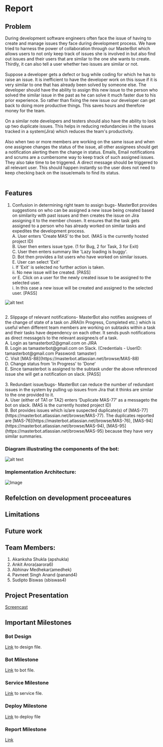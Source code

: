 # Report

## Problem 
During development software engineers often face the issue of having to create and manage issues they face during development process. We have tried to harness the power of collaboration through our MasterBot which allows users to not only keep track of issues she is involved in but also find out issues and their users that are similar to the one she wants to create. Thirdly, it can also tell a user whether two issues are similar or not.<br>
<br>
Suppose a developer gets a defect or bug while coding for which he has to raise an issue. It is inefficient to have the developer work on this issue if it is very similar to one that has already been solved by someone else. The developer should have the ability to assign this new issue to the person who solved the similar issue in the past as he can solve it much faster due to his prior experience. So rather than fixing the new issue our developer can get back to doing more productive things. This saves hours and therefore money for the team.<br>
<br>
On a similar note developers and testers should also have the ability to look up two duplicate issues. This helps in reducing redundancies in the issues tracked in a system(Jira) which reduces the team's productivity. <br>
<br>
Also when two or more members are working on the same issue and when one assignee changes the status of the issue, all other assignees should get a notification alerting them the change in status. Emails, Email notifications and scrums are a cumbersome way to keep track of such assigned issues. They also take time to be triggered. A direct message should be triggered to all relevant user. This should happen instantly so the user does not need to keep checking back on the issue/emails to find its status. <br>
<br>

## Features
1. Confusion in determining right team to assign bugs- MasterBot provides suggestions on who can be assigned a new issue being created based on similarity with past issues and then creates the issue on Jira assigning it to the member chosen. It ensures that the task gets assigned to a person who has already worked on similar tasks and expedites the development process. <br>
A. User enters ‘Create MAS’ to the bot. (MAS is the currently hosted project ID)<br>
B. User then enters issue type. (1 for Bug, 2 for Task, 3 for Exit)<br>
C. User then enters summary like 'Lazy loading is buggy'.<br>
D. Bot then provides a list users who have worked on similar issues. <br>
E. User can select 'Exit' <br>
   i. If 'Exit' is selected no further action is taken.<br>
   ii. No new issue will be created. [PASS]<br>
or 
E. Click on a user for the newly created issue to be assigned to the selected user. <br>
   i. In this case a new issue will be created and assigned to the selected user. [PASS]<br>
   
![alt text](https://github.ncsu.edu/sbiswas4/CSC510_Fall17_Project/blob/master/Images/MasterBOT_Demo.gif) 

<br>
2. Slippage of relevant notifications- MasterBot also notifies assignees of the change of state of a task on JIRA(In Progress, Completed etc.) which is useful when different team members are working on subtasks within a task and their tasks have dependency on each other. It sends push notifications as direct message/s to the relevant assignee/s of a task.<br>
A. Login as tamasterbot2@gmail.com on JIRA<br>
B. Login as tamasterbot@gmail.com on Slack. (Credentials - UserID:  tamasterbot@gmail.com Password: tamaster)<br>
C. Visit [MAS-88](https://masterbot.atlassian.net/browse/MAS-88)<br>
D. Change status from 'In Progress' to 'Done'<br>
E. Since tamasterbot is assigned to the subtask under the above referenced issue she will get a notification on slack. [PASS] <br>
<br>
3. Redundant issue/bugs- MasterBot can reduce the number of redundant issues in the system by pulling up issues from Jira that it thinks are similar to the one provided to it. <br>
 A. User (either of TA1 or TA2) enters ‘Duplicate MAS-77’ as a messageto the bot on slack. (MAS is the currently hosted project ID)<br>
   B. Bot provides issues which is/are suspected duplicate(s) of [MAS-77](https://masterbot.atlassian.net/browse/MAS-77). The duplicates reported are [MAS-76](https://masterbot.atlassian.net/browse/MAS-76), [MAS-94](https://masterbot.atlassian.net/browse/MAS-94), [MAS-95](https://masterbot.atlassian.net/browse/MAS-95) because they have very similar summaries. 


### Diagram illustrating the components of the bot:
  ![alt text](https://github.ncsu.edu/sbiswas4/CSC510_Fall17_Project/blob/master/Images/design.png) 
  
### Implementation Architecture: 
![Image](https://github.ncsu.edu/sbiswas4/CSC510_Fall17_Project/blob/master/Images/Arch.png) 

## Refelction on development proceeatures

## Limitations 

## Future work

## Team Members:

1. Akanksha Shukla (apshukla)
2. Ankit Arora(aarora6) 
3. Abhinav Medhekar(amedhek) 
4. Pavneet Singh Anand (panand4) 
5. Sudipto Biswas (sbiswas4)


## Project Presentation
[Screencast](https://youtu.be/L-Ub6Lx6CrI)

## Important Milestones 
### Bot Design   
[Link](./DESIGN.md) to design file.   
    
### Bot Milestone
[Link](./BOT.md) to bot file.   
        
### Service Milestone
[Link](./service/Service.md) to service file. 

### Deploy Milestone 
[Link](./Deploy/deploy.md) to deploy file

### Report Milestone
[Link](./report.md)
